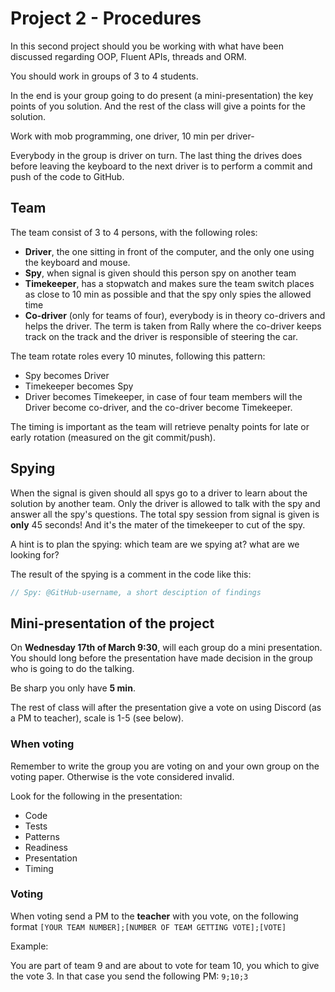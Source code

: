 # Project 2 - Procedures
In this second project should you be working with what have been discussed regarding OOP, Fluent APIs, threads and ORM.

You should work in groups of 3 to 4 students.

In the end is your group going to do present (a mini-presentation) the key points of you solution. And the rest of the class will give a points for the solution.

Work with mob programming, one driver, 10 min per driver-

Everybody in the group is driver on turn. The last thing the drives does before leaving the keyboard to the next driver is to perform a commit and push of the code to GitHub.

## Team

The team consist of 3 to 4 persons, with the following roles:

- **Driver**, the one sitting in front of the computer, and the only one using the keyboard and mouse.
- **Spy**, when signal is given should this person spy on another team
- **Timekeeper**, has a stopwatch and makes sure the team switch places as close to 10 min as possible and that the spy only spies the allowed time
- **Co-driver** (only for teams of four), everybody is in theory co-drivers and helps the driver. The term is taken from Rally where the co-driver keeps track on the track and the driver is responsible of steering the car.

The team rotate roles every 10 minutes, following this pattern:

* Spy becomes Driver
* Timekeeper becomes Spy
* Driver becomes Timekeeper, in case of four team members will the Driver become co-driver, and the co-driver become Timekeeper.

The timing is important as the team will retrieve penalty points for late or early rotation (measured on the git commit/push).

## Spying

When the signal is given should all spys go to a driver to learn about the solution by another team. Only the driver is allowed to talk with the spy and answer all the spy's questions. The total spy session from signal is given is **only** 45 seconds! And it's the mater of the timekeeper to cut of the spy.

A hint is to plan the spying: which team are we spying at? what are we looking for?

The result of the spying is a comment in the code like this:

```C#
// Spy: @GitHub-username, a short desciption of findings
```

## Mini-presentation of the project

On **Wednesday 17th of March 9:30**, will each group do a mini presentation. You should long before the presentation have made decision in the group who is going to do the talking.

Be sharp you only have **5 min**.

The rest of class will after the presentation give a vote on using Discord (as a PM to teacher), scale is 1-5 (see below).

### When voting

Remember to write the group you are voting on and your own group on the voting paper. Otherwise is the vote considered invalid.

Look for the following in the presentation:

- Code
- Tests
- Patterns
- Readiness
- Presentation
- Timing

### Voting

When voting send a PM to the **teacher** with you vote, on the following format `[YOUR TEAM NUMBER];[NUMBER OF TEAM GETTING VOTE];[VOTE]`

Example:

You are part of team 9 and are about to vote for team 10, you which to give the vote 3. In that case you send the following PM: `9;10;3`